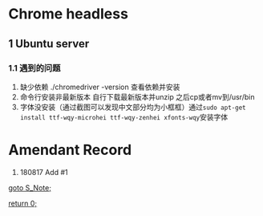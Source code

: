 # Chrome headless
## 1 Ubuntu server
### 1.1 遇到的问题
1. 缺少依赖 ./chromedriver -version 查看依赖并安装
2. 命令行安装非最新版本 自行下载最新版本并unzip 之后cp或者mv到/usr/bin
3. 字体没安装（通过截图可以发现中文部分均为小框框）通过`sudo apt-get install ttf-wqy-microhei ttf-wqy-zenhei xfonts-wqy`安装字体

# Amendant Record
1. 180817 Add #1

[goto S_Note;](../README.md)

[return 0;](#chrome-headless)
